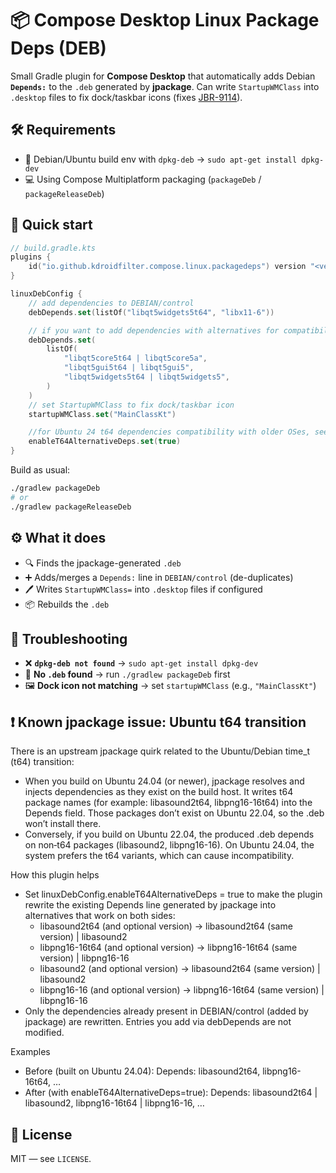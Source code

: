 # 📦 Compose Desktop Linux Package Deps (DEB)

Small Gradle plugin for **Compose Desktop** that automatically adds Debian **`Depends:`** to the `.deb` generated by **jpackage**.
Can write `StartupWMClass` into `.desktop` files to fix dock/taskbar icons (fixes [JBR-9114](https://youtrack.jetbrains.com/issue/JBR-9114)).

## 🛠 Requirements

* 🐧 Debian/Ubuntu build env with `dpkg-deb` → `sudo apt-get install dpkg-dev`
* 💻 Using Compose Multiplatform packaging (`packageDeb` / `packageReleaseDeb`)

## 🚀 Quick start

```kotlin
// build.gradle.kts
plugins {
    id("io.github.kdroidfilter.compose.linux.packagedeps") version "<version>"
}

linuxDebConfig {
    // add dependencies to DEBIAN/control
    debDepends.set(listOf("libqt5widgets5t64", "libx11-6"))

    // if you want to add dependencies with alternatives for compatibility with older OSes, add them like this:
    debDepends.set(
        listOf(
            "libqt5core5t64 | libqt5core5a",
            "libqt5gui5t64 | libqt5gui5",
            "libqt5widgets5t64 | libqt5widgets5",
        )
    )
    // set StartupWMClass to fix dock/taskbar icon
    startupWMClass.set("MainClassKt")

    //for Ubuntu 24 t64 dependencies compatibility with older OSes, see below Under Known jpackage issue: Ubuntu t64 transition
    enableT64AlternativeDeps.set(true)
}
```

Build as usual:

```bash
./gradlew packageDeb
# or
./gradlew packageReleaseDeb
```

## ⚙️ What it does

* 🔍 Finds the jpackage-generated `.deb`
* ➕ Adds/merges a `Depends:` line in `DEBIAN/control` (de-duplicates)
* 🖊 Writes `StartupWMClass=` into `.desktop` files if configured
* 📦 Rebuilds the `.deb`

## 🐞 Troubleshooting

* ❌ **`dpkg-deb not found`** → `sudo apt-get install dpkg-dev`
* 📂 **No `.deb` found** → run `./gradlew packageDeb` first
* 🖼 **Dock icon not matching** → set `startupWMClass` (e.g., `"MainClassKt"`)

## ❗ Known jpackage issue: Ubuntu t64 transition

There is an upstream jpackage quirk related to the Ubuntu/Debian time_t (t64) transition:
- When you build on Ubuntu 24.04 (or newer), jpackage resolves and injects dependencies as they exist on the build host. It writes t64 package names (for example: libasound2t64, libpng16-16t64) into the Depends field. Those packages don’t exist on Ubuntu 22.04, so the .deb won’t install there.
- Conversely, if you build on Ubuntu 22.04, the produced .deb depends on non‑t64 packages (libasound2, libpng16-16). On Ubuntu 24.04, the system prefers the t64 variants, which can cause incompatibility.

How this plugin helps
- Set linuxDebConfig.enableT64AlternativeDeps = true to make the plugin rewrite the existing Depends line generated by jpackage into alternatives that work on both sides:
  - libasound2t64 (and optional version) → libasound2t64 (same version) | libasound2
  - libpng16-16t64 (and optional version) → libpng16-16t64 (same version) | libpng16-16
  - libasound2 (and optional version) → libasound2t64 (same version) | libasound2
  - libpng16-16 (and optional version) → libpng16-16t64 (same version) | libpng16-16
- Only the dependencies already present in DEBIAN/control (added by jpackage) are rewritten. Entries you add via debDepends are not modified.

Examples
- Before (built on Ubuntu 24.04):
  Depends: libasound2t64, libpng16-16t64, …
- After (with enableT64AlternativeDeps=true):
  Depends: libasound2t64 | libasound2, libpng16-16t64 | libpng16-16, …

## 📜 License

MIT — see `LICENSE`.
